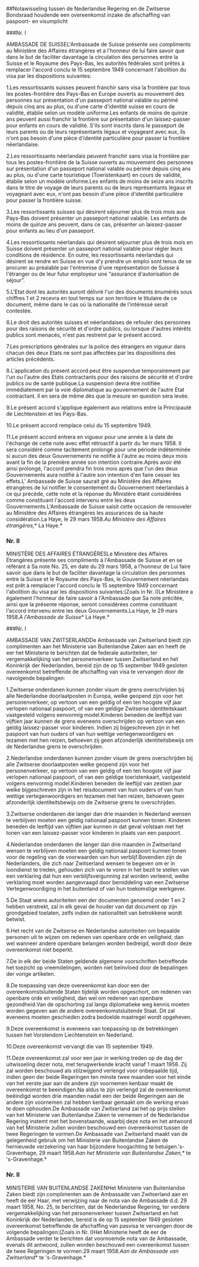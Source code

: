 <meta http-equiv='Content-Type' content='text/html; charset=utf-8' />

##Notawisseling tussen de Nederlandse Regering en de Zwitserse Bondsraad houdende een overeenkomst inzake de afschaffing van paspoort- en visumplicht

###Nr. I 

AMBASSADE DE SUISSEL'Ambassade de Suisse présente ses compliments au Ministère des Affaires étrangères et a l'honneur de lui faire savoir que dans le but de faciliter davantage la circulation des personnes entre la Suisse et le Royaume des Pays-Bas, les autorités fédérales sont prêtes à remplacer l'accord conclu le 15 septembre 1949 concernant l'abolition du visa par les dispositions suivantes:

1.Les ressortissants suisses peuvent franchir sans visa la frontière par tous les postes-frontière des Pays-Bas en Europe ouverts au mouvement des personnes sur présentation d'un passeport national valable ou périmé depuis cinq ans au plus, ou d'une carte d'identité suisse en cours de validité, établie selon un modèle uniforme.Les enfants de moins de quinze ans peuvent aussi franchir la frontière sur présentation d'un laissez-passer pour enfants en cours de validité. S'ils sont inscrits dans le passeport de leurs parents ou de leurs représentants légaux et voyageant avec eux, ils n'ont pas besoin d'une pièce d'identité particulière pour passer la frontière néerlandaise.

2.Les ressortissants néerlandais peuvent franchir sans visa la frontière par tous les postes-frontière de la Suisse ouverts au mouvement des personnes sur présentation d'un passeport national valable ou périmé depuis cinq ans au plus, ou d'une carte touristique (Toeristenkaart) en cours de validité, établie selon un modèle uniforme.Les enfants de moins de seize ans inscrits dans le titre de voyage de leurs parents ou de leurs représentants légaux et voyageant avec eux, n'ont pas besoin d'une pièce d'identité particulière pour passer la frontière suisse.

3.Les ressortissants suisses qui désirent séjourner plus de trois mois aux Pays-Bas doivent présenter un passeport national valable. Les enfants de moins de quinze ans peuvent, dans ce cas, présenter un laissez-passer pour enfants au lieu d'un passeport.

4.Les ressortissants néerlandais qui désirent séjourner plus de trois mois en Suisse doivent présenter un passeport national valable pour régler leurs conditions de résidence. En outre, les ressortissants néerlandais qui désirent se rendre en Suisse en vue d'y prendre un emploi sont tenus de se procurer au préalable par l'entremise d'une représentation de Suisse à l'étranger ou de leur futur employeur une “assurance d'autorisation de séjour”.

5.L'Etat dont les autorités auront délivré l'un des documents énumérés sous chiffres 1 et 2 recevra en tout temps sur son territoire le titulaire de ce document, même dans le cas où la nationalité de l'intéressé serait contestée.

6.Le droit des autorités suisses et néerlandaises de refouler des personnes pour des raisons de sécurité et d'ordre publics, ou lorsque d'autres intérêts publics sont menacés, n'est pas restreint par le présent accord.

7.Les prescriptions générales sur la police des étrangers en vigueur dans chacun des deux Etats ne sont pas affectées par les dispositions des articles précédents.

8.L'application du présent accord peut être suspendue temporairement par l'un ou l'autre des Etats contractants pour des raisons de sécurité et d'ordre publics ou de santé publique.La suspension devra être notifiée immédiatement par la voie diplomatique au gouvernement de l'autre Etat contractant. Il en sera de même dès que la mesure en question sera levée.

9.Le présent accord s'applique également aux relations entre la Principauté de Liechtenstein et les Pays-Bas.

10.Le présent accord remplace celui du 15 septembre 1949.

11.Le présent accord entrera en vigueur pour une année à la date de l'échange de cette note avec effet rétroactif à partir du 1er mars 1958. Il sera considéré comme tacitement prolongé pour une période indéterminée si aucun des deux Gouvernements ne notifie à l'autre au moins deux mois avant la fin de la première année son intention contraire.Après avoir été ainsi prolongé, l'accord prendra fin trois mois après que l'un des deux Gouvernements aura notifié à l'autre son intention d'en faire cesser les effets.L' Ambassade de Suisse saurait gré au Ministère des Affaires étrangères de lui notifier le consentement du Gouvernement néerlandais à ce qui précède, cette note et la réponse du Ministère étant considérées comme constituant l'accord intervenu entre les deux Gouvernements.L'Ambassade de Suisse saisit cette occasion de renouveler au Ministère des Affaires étrangères les assurances de sa haute considération.La Haye, le 29 mars 1958.*Au Ministère des Affaires étrangères,** La Haye.*

### Nr.  II  

MINISTÈRE DES AFFAIRES ÉTRANGÈRESLe Ministère des Affaires Étrangères présente ses compliments à l'Ambassade de Suisse et en se référant à Sa note No. 25, en date du 29 mars 1958, a l'honneur de Lui faire savoir que dans le but de faciliter davantage la circulation des personnes entre la Suisse et le Royaume des Pays-Bas, le Gouvernement néerlandais est prêt à remplacer l'accord conclu le 15 septembre 1949 concernant l'abolition du visa par les dispositions suivantes:(Zoals in Nr. I)Le Ministère a également l'honneur de faire savoir à l'Ambassade que Sa note précitée, ainsi que la présente réponse, seront considérées comme constituant l'accord intervenu entre les deux Gouvernements.La Haye, le 29 mars 1958.*A l'Ambassade de Suisse** La Haye.*

###Nr. I 

AMBASSADE VAN ZWITSERLANDDe Ambassade van Zwitserland biedt zijn complimenten aan het Ministerie van Buitenlandse Zaken aan en heeft de eer het Ministerie te berichten dat de federale autoriteiten, ter vergemakkelijking van het personenverkeer tussen Zwitserland en het Koninkrijk der Nederlanden, bereid zijn de op 15 september 1949 gesloten overeenkomst betreffende de afschaffing van visa te vervangen door de navolgende bepalingen:

1.Zwitserse onderdanen kunnen zonder visum de grens overschrijden bij alle Nederlandse doorlaatposten in Europa, welke geopend zijn voor het personenverkeer, op vertoon van een geldig of een ten hoogste vijf jaar verlopen nationaal paspoort, of van een geldige Zwitserse identiteitskaart vastgesteld volgens eenvormig model.Kinderen beneden de leeftijd van vijftien jaar kunnen de grens eveneens overschrijden op vertoon van een geldig laissez-passer voor kinderen. Indien zij bijgeschreven zijn in het paspoort van hun ouders of van hun wettige vertegenwoordigers en tezamen met hen reizen, behoeven zij geen afzonderlijk identiteitsbewijs om de Nederlandse grens te overschrijden.

2.Nederlandse onderdanen kunnen zonder visum de grens overschrijden bij alle Zwitserse doorlaatposten welke geopend zijn voor het personenverkeer, op vertoon van een geldig of een ten hoogste vijf jaar verlopen nationaal paspoort, of van een geldige toeristenkaart, vastgesteld volgens eenvormig model.Kinderen beneden de leeftijd van zestien jaar welke bijgeschreven zijn in het reisdocument van hun ouders of van hun wettige vertegenwoordigers en tezamen met hen reizen, behoeven geen afzonderlijk identiteitsbewijs om de Zwitserse grens te overschrijden.

3.Zwitserse onderdanen die langer dan drie maanden in Nederland wensen te verblijven moeten een geldig nationaal paspoort kunnen tonen. Kinderen beneden de leeftijd van vijftien jaar kunnen in dat geval volstaan met het tonen van een laissez-passer voor kinderen in plaats van een paspoort.

4.Nederlandse onderdanen die langer dan drie maanden in Zwitserland wensen te verblijven moeten een geldig nationaal paspoort kunnen tonen voor de regeling van de voorwaarden van hun verblijf.Bovendien zijn de Nederlanders, die zich naar Zwitserland wensen te begeven om er in loondienst te treden, gehouden zich van te voren in het bezit te stellen van een verklaring dat hun een verblijfsvergunning zal worden verleend, welke verklaring moet worden aangevraagd door bemiddeling van een Zwitserse Vertegenwoordiging in het buitenland of van hun toekomstige werkgever.

5.De Staat wiens autoriteiten een der documenten genoemd onder 1 en 2 hebben verstrekt, zal in elk geval de houder van dat document op zijn grondgebied toelaten, zelfs indien de nationaliteit van betrokkene wordt betwist.

6.Het recht van de Zwitserse en Nederlandse autoriteiten om bepaalde personen uit te wijzen om redenen van openbare orde en veiligheid, dan wel wanneer andere openbare belangen worden bedreigd, wordt door deze overeenkomst niet beperkt.

7.De in elk der beide Staten geldende algemene voorschriften betreffende het toezicht op vreemdelingen, worden niet beïnvloed door de bepalingen der vorige artikelen.

8.De toepassing van deze overeenkomst kan door een der overeenkomstsluitende Staten tijdelijk worden opgeschort, om redenen van openbare orde en veiligheid, dan wel om redenen van openbare gezondheid.Van de opschorting zal langs diplomatieke weg kennis moeten worden gegeven aan de andere overeenkomstsluitende Staat. Dit zal eveneens moeten geschieden zodra bedoelde maatregel wordt opgeheven.

9.Deze overeenkomst is eveneens van toepassing op de betrekkingen tussen het Vorstendom Liechtenstein en Nederland.

10.Deze overeenkomst vervangt die van 15 september 1949.

11.Deze overeenkomst zal voor een jaar in werking treden op de dag der uitwisseling dezer nota, met terugwerkende kracht vanaf 1 maart 1958. Zij zal worden beschouwd als stilzwijgend verlengd voor onbepaalde tijd, indien geen der beide Regeringen ten minste twee maanden voor het einde van het eerste jaar aan de andere zijn voornemen kenbaar maakt de overeenkomst te beeindigen.Na aldus te zijn verlengd zal de overeenkomst beëindigd worden drie maanden nadat een der beide Regeringen aan de andere zijn voornemen zal hebben kenbaar gemaakt om de werking ervan te doen ophouden.De Ambassade van Zwitserland zal het op prijs stellen van het Ministerie van Buitenlandse Zaken te vernemen of de Nederlandse Regering instemt met het bovenstaande, waarbij deze nota en het antwoord van het Ministerie zullen worden beschouwd een overeenkomst tussen de twee Regeringen te vormen.De Ambassade van Zwitserland maakt van de gelegenheid gebruik om het Ministerie van Buitenlandse Zaken de hernieuwde verzekering van haar bijzondere hoogachting te betuigen.'s-Gravenhage, 29 maart 1958.*Aan het Ministerie van Buitenlandse Zaken,** te 's-Gravenhage.*

### Nr.  II  

MINISTERIE VAN BUITENLANDSE ZAKENHet Ministerie van Buitenlandse Zaken biedt zijn complimenten aan de Ambassade van Zwitserland aan en heeft de eer Haar, met verwijzing naar de nota van de Ambassade d.d. 29 maart 1958, No. 25, te berichten, dat de Nederlandse Regering, ter verdere vergemakkelijking van het personenverkeer tussen Zwitserland en het Koninkrijk der Nederlanden, bereid is de op 15 september 1949 gesloten overeenkomst betreffende de afschaffing van pasvisa te vervangen door de volgende bepalingen:(Zoals in Nr. I)Het Ministerie heeft de eer de Ambassade verder te berichten dat voornoemde nota van de Ambassade, evenals dit antwoord, zullen worden beschouwd een overeenkomst tussen de twee Regeringen te vormen.29 maart 1958.*Aan de Ambassade van Zwitserland** te 's-Gravenhage.*
